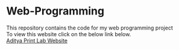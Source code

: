 # Web-Programming
This repository contains the code for my web programming project</br>To view this website click on the below link below.</br>[Aditya Print Lab Website](https://deshpandeishan.github.io/Aditya-Print-Lab/)
